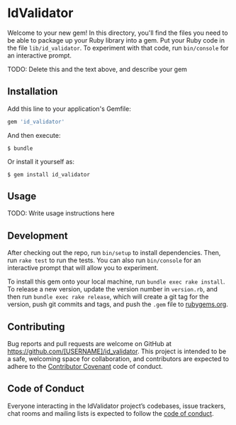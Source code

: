 # IdValidator

Welcome to your new gem! In this directory, you'll find the files you need to be able to package up your Ruby library into a gem. Put your Ruby code in the file `lib/id_validator`. To experiment with that code, run `bin/console` for an interactive prompt.

TODO: Delete this and the text above, and describe your gem

## Installation

Add this line to your application's Gemfile:

```ruby
gem 'id_validator'
```

And then execute:

    $ bundle

Or install it yourself as:

    $ gem install id_validator

## Usage

TODO: Write usage instructions here

## Development

After checking out the repo, run `bin/setup` to install dependencies. Then, run `rake test` to run the tests. You can also run `bin/console` for an interactive prompt that will allow you to experiment.

To install this gem onto your local machine, run `bundle exec rake install`. To release a new version, update the version number in `version.rb`, and then run `bundle exec rake release`, which will create a git tag for the version, push git commits and tags, and push the `.gem` file to [rubygems.org](https://rubygems.org).

## Contributing

Bug reports and pull requests are welcome on GitHub at https://github.com/[USERNAME]/id_validator. This project is intended to be a safe, welcoming space for collaboration, and contributors are expected to adhere to the [Contributor Covenant](http://contributor-covenant.org) code of conduct.

## Code of Conduct

Everyone interacting in the IdValidator project’s codebases, issue trackers, chat rooms and mailing lists is expected to follow the [code of conduct](https://github.com/[USERNAME]/id_validator/blob/master/CODE_OF_CONDUCT.md).
